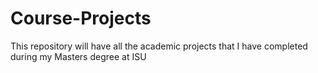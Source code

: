Course-Projects
===============

This repository will have all the academic projects that I have completed during my Masters degree at ISU

